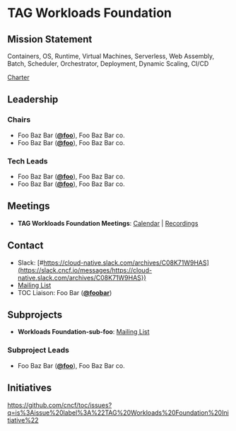 # TAG Workloads Foundation

## Mission Statement
Containers, OS, Runtime, Virtual Machines, Serverless, Web Assembly, Batch, Scheduler, Orchestrator, Deployment, Dynamic Scaling, CI/CD


[Charter](./charter.md)

## Leadership
### Chairs
- Foo Baz Bar (**[@foo](https://github.com/foo)**), Foo Baz Bar co.
- Foo Baz Bar (**[@foo](https://github.com/foo)**), Foo Baz Bar co.
### Tech Leads
- Foo Baz Bar (**[@foo](https://github.com/foo)**), Foo Baz Bar co.
- Foo Baz Bar (**[@foo](https://github.com/foo)**), Foo Baz Bar co.

## Meetings
- **TAG Workloads Foundation Meetings**: [Calendar](https://zoom-lfx.platform.linuxfoundation.org/meetings/tag-workloads-foundation?view=list) | [Recordings](https://www.youtube.com/playlist?foo)

## Contact
- Slack: [#https://cloud-native.slack.com/archives/C08K71W9HAS](https://slack.cncf.io/messages/https://cloud-native.slack.com/archives/C08K71W9HAS})
- [Mailing List](https://lists.cncf.io/g/cncf-tag-workloads-foundation)
- TOC Liaison: Foo Bar (**[@foobar](https://github.com/foobar)**)

## Subprojects
- **Workloads Foundation-sub-foo**: [Mailing List](https://lists.cncf.io/g/cncf-tag-workloads-foundation)
### Subproject Leads
- Foo Baz Bar (**[@foo](https://github.com/foo)**), Foo Baz Bar co.
## Initiatives
https://github.com/cncf/toc/issues?q=is%3Aissue%20label%3A%22TAG%20Workloads%20Foundation%20Initiative%22
